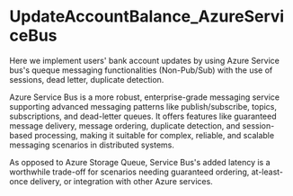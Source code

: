 # UpdateAccountBalance_AzureServiceBus
Here we implement users' bank account updates by using Azure Service bus's queque messaging functionalities (Non-Pub/Sub) with the use of sessions, dead letter, duplicate detection.

Azure Service Bus is a more robust, enterprise-grade messaging service supporting advanced messaging patterns like publish/subscribe, topics, subscriptions, and dead-letter queues. It offers features like guaranteed message delivery, message ordering, duplicate detection, and session-based processing, making it suitable for complex, reliable, and scalable messaging scenarios in distributed systems.

As opposed to Azure Storage Queue, Service Bus's added latency is a worthwhile trade-off for scenarios needing guaranteed ordering, at-least-once delivery, or integration with other Azure services.
